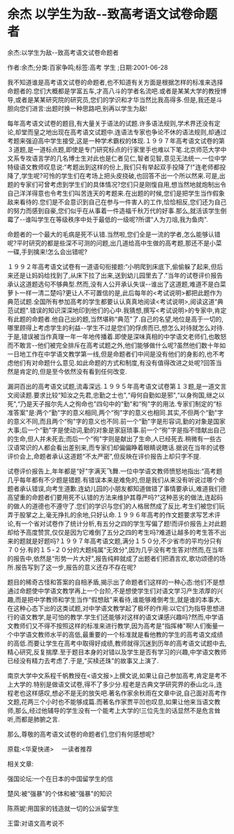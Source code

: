 # 余杰  以学生为敌--致高考语文试卷命题者    
    
余杰:以学生为敌--致高考语文试卷命题者    
作者:余杰;分类:百家争鸣;标签:高考 学生 ;日期:2001-06-28    
我不知道谁是高考语文试卷的命题者,也不知道有关方面是根据怎样的标准来选择命题者的.您们大概都是学富五车,才高八斗的学者名流吧.或者是某某大学的教授博导,或者是某某研究院的研究员,您们的学识和才华当然比我高得多.但是,我还是斗胆向您们进言:出题时换一种思路吧,别再以学生为敌!    
每年高考语文试卷的题目,有大量关于语法的试题.许多语法规则,学术界还没有定论,却堂而皇之地出现在高考语文试题中.连语法专家也争论不休的语法规则,却通过考题来强迫高中学生接受,这是一种学术霸权的体现.１９９７年高考语文试卷的第３道题,是一道标点题,即使是专门研究标点的行家里手也难以下笔.北京师范大学中文系专攻语言学的几名博士生对此也是仁者见仁,智者见智,意见无法统一.一位中学特级语文教师叹息说:“考题出到这样的份上,我们只有举起双手投降了!"连老师都投降了,学生呢?可怜的学生们在考场上把头皮挠破,也回答不出一个所以然来.可是,出题的专家们可曾考虑到学生们的具体情况?您们只是刚愎自用,想当然地就炮制出令自己洋洋得意也令考生们叫苦连天的考题来.在出题的时候,您们是把学生当作假象敌来看待的.您们是不会意识到自己在参与一件害人的工作,恰恰相反,您们还为自己的努力而感到自豪,您们似乎在从事着一件造福千秋万代的好事.那么,就活该学生倒霉了--谁叫学生在等级秩序中处于最低的一级呢?所谓“人为刀俎,我为鱼肉".    
命题者的一个最大的毛病是死不认错.当然啦,您们全是一流的学者,怎么能够认错呢?平时研究的都是些深不可测的问题,出几道给高中生做的高考题,那还不是小菜一碟,手到擒来!怎么会出错呢?    
１９９２年高考语文试卷有一道语句衔接题:“小明爬到床底下,偷偷躲了起来,但后来还是让妈妈给找到了,从床下拉了出来,送到幼儿园里去了."当年的试卷评价报告承认这道题选句不够典型.然而,没有人公开承认失误--谁出了这道题,难道不是白菜萝卜一样一清二楚吗?更让人不可置信的是,此后每年的<考试说明>都把此题作为典范试题.全国所有参加高考的学生都要认认真真地阅读<考试说明>,阅读这道“典范试题".错误的知识深深地印到他们的心中.我猜想,撰写<考试说明>的专家中,肯定有此题的命题者.他自己出的题,当然堪称“典范"了.自己的名望,地位是高于一切的,哪里顾得上考虑学生的利益--学生不过是您们的俘虏而已,想怎么对待就怎么对待.于是,错误被当作真理一年一年地传播着.即使是深味真相的中学语文老师们,也敢怒而不敢言--他们被完全排斥在高考试题之外,他们能够做什么呢?虽然他们数十年如一日地工作在中学语文教学第一线,但是命题者们中间是没有他们的身影的,也不考虑他们有对命题什么意见.如此命题的方式和制度,有没有值得改进之处呢?回答当然是肯定的,但是至今依然没有看到任何改变.    
漏洞百出的高考语文试题,流毒深远.１９９５年高考语文试卷第１３题,是一道文言文阅读题.要求比较“知汝之先君,忠勤之士也",“母何自勤如是邪",“以身徇国,继之以死",“乃是天子报尔先人之徇命也"四句中的“勤"和“徇"字的用法.专家们制定的“标准答案"是:两个“勤"字的意义相同,两个“徇"字的意义也相同.其实,不但两个“勤"字的意义不同,而且两个“徇"字的意义也不同.前一个“勤"字是形容词,勤的对象是国家大事;后一个“勤"字是使动词,勤的对象是家庭琐事.前一个“徇"字是指不惜献出自己的生命,但人并未死去;而后一个“徇"字则是献出了生命,人已经死去.稍微有一些古汉语常识的人都会看出差别来,而专家们却偏偏睁着眼睛说瞎话.据说在当年的试卷评价会上,命题者承认这道题“不太严密",但反映在评价报告上却只字不提.    
试卷评价报告上,年年都是“好"字满天飞舞.一位中学语文教师愤怒地指出:“高考题几乎每年都有不少题是错题.有错误本来是难免的,但是我们从来没有听说过哪个命题者承认错误,向考生道歉.连幼儿园的小朋友都知道做错了事情要承认,难道我们德高望重的命题者们要用死不认错的方法来维护其尊严吗?"这种恶劣的做法,连起码的做人的道德也不遵守了.您们的学识与您们的人格居然成了反比.考生们被您们玩弄于股掌之上,毫无挣扎的余地,只好认命.１９９６年高考的作文题要求写艺术评论,有一个省对试卷作了统计分析,有五分之四的学生写偏了题!而评价报告上对此题却给予高度赞赏,仅仅是因为它难倒了五分之四的考生吗?难道让越多的考生答不出来的题就是好题吗?１９９７年高考语文题,满分１５０分,不少省市的平均分只有７０分.有的１５-２０分的大题纯属“无效分",因为几乎没有考生答对!然而,在当年的报告中,依然是“形势一片大好",报告纯粹就成了出题者们把酒言欢,歌功颂德的场所.报告写到了这一步,报告的意义还存不存在呢?    
题目的稀奇古怪和答案的自相矛盾,揭示出了命题者们这样的一种心态:他们不是想通过命题使中学语文教学再上一个台阶,不是想使学生们对语文学习产生浓厚的兴趣,而是把中学教师和学生当作“假想敌"来看待,谁能够难倒考生,就是谁的本事大.在这种心态下出的这类试题,对中学语文教学起了极坏的作用:以它们为指导思想进行的语文教学,是可怕的教学.学生们还能够对这样的语文课感兴趣吗?然而,中学语文教师们又不得不按照这样的标准来进行教学,因为高考是“指挥棒"啊!人们衡量一个中学语文教师水平的高低,最重要的一个标准就是看他教的学生的高考语文成绩的高低.而要让学生在高考中取得好成绩,教师就得沉迷到历年的高考语文试题中去,精心研究,反复揣摩.至于题目本身的对错以及学生是否有学习的兴趣,中学语文教师已经没有精力去考虑了.于是,“买椟还珠"的故事又上演了.    
南京大学中文系程千帆教授在<语文报>上撰文说,如果让自己参加高考,肯定是考不上大学的.特别是做语文试卷,得不了多少分.程老是古典文学研究界的泰山北斗,连程老也这样感叹,想必不是无的放矢吧.著名作家余秋雨在文章中说,自己面对高考作文题,花两三个小时也不能够成篇.而著名作家贾平凹也叹息,如果让他来当语文教师,那么,经过他辅导的学生没有一个能考上大学的!三位先生的话显然不是危言耸听,而都是肺腑之言.    
那么,尊敬的高考语文试卷的命题者们,您们有何感想呢?    
原载:<华夏快递> 　一读者推荐    
    
相关文章:    
强国论坛:一个在日本的中国留学生的信    
楚风:被“强暴"的个体和被“强暴"的知识    
陈燕妮:用国家的钱造就一切的公派留学生    
王雷:对语文高考说不